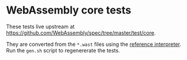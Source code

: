 # WebAssembly core tests

These tests live upstream at https://github.com/WebAssembly/spec/tree/master/test/core.

They are converted from the `*.wast` files using the [reference interpreter][1].
Run the `gen.sh` script to regenererate the tests.

[1]: https://github.com/WebAssembly/spec/tree/master/interpreter
